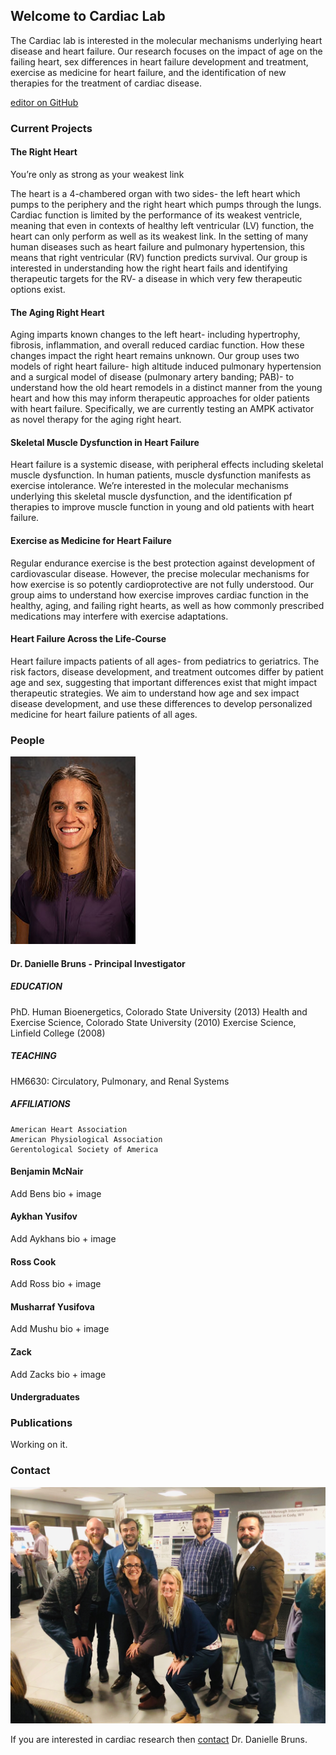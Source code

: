 ## Welcome to Cardiac Lab

The Cardiac lab is interested in the molecular mechanisms underlying heart disease and heart failure. Our research focuses on the impact of age on the failing heart, sex differences in heart failure development and treatment, exercise as medicine for heart failure, and the identification of new therapies for the treatment of cardiac disease. 

[editor on GitHub](https://github.com/AykhanYusifov/Cardiac-Lab/edit/master/README.md) 

### Current Projects

#### The Right Heart

You’re only as strong as your weakest link

The heart is a 4-chambered organ with two sides- the left heart which pumps to the periphery and the right heart which pumps through the lungs.  Cardiac function is limited by the performance of its weakest ventricle, meaning that even in contexts of healthy left ventricular (LV) function, the heart can only perform as well as its weakest link.  In the setting of many human diseases such as heart failure and pulmonary hypertension, this means that right ventricular (RV) function predicts survival.  Our group is interested in understanding how the right heart fails and identifying therapeutic targets for the RV- a disease in which very few therapeutic options exist.

#### The Aging Right Heart

Aging imparts known changes to the left heart- including hypertrophy, fibrosis, inflammation, and overall reduced cardiac function.  How these changes impact the right heart remains unknown.  Our group uses two models of right heart failure- high altitude induced pulmonary hypertension and a surgical model of disease (pulmonary artery banding; PAB)- to understand how the old heart remodels in a distinct manner from the young heart and how this may inform therapeutic approaches for older patients with heart failure.  Specifically, we are currently testing an AMPK activator as novel therapy for the aging right heart.

#### Skeletal Muscle Dysfunction in Heart Failure

Heart failure is a systemic disease, with peripheral effects including skeletal muscle dysfunction.  In human patients, muscle dysfunction manifests as exercise intolerance.  We’re interested in the molecular mechanisms underlying this skeletal muscle dysfunction, and the identification pf therapies to improve muscle function in young and old patients with heart failure.

#### Exercise as Medicine for Heart Failure

Regular endurance exercise is the best protection against development of cardiovascular disease.  However, the precise molecular mechanisms for how exercise is so potently cardioprotective are not fully understood.  Our group aims to understand how exercise improves cardiac function in the healthy, aging, and failing right hearts, as well as how commonly prescribed medications may interfere with exercise adaptations.

#### Heart Failure Across the Life-Course

Heart failure impacts patients of all ages- from pediatrics to geriatrics.  The risk factors, disease development, and treatment outcomes differ by patient age and sex, suggesting that important differences exist that might impact therapeutic strategies.  We aim to understand how age and sex impact disease development, and use these differences to develop personalized medicine for heart failure patients of all ages.

### People

![](Images/d_bruns_200x300.jpg)

#### Dr. Danielle Bruns - Principal Investigator

##### EDUCATION

PhD. Human Bioenergetics, Colorado State University (2013)
Health and Exercise Science, Colorado State University (2010)
Exercise Science, Linfield College (2008)

##### TEACHING
HM6630: Circulatory, Pulmonary, and Renal Systems

##### AFFILIATIONS

    American Heart Association
    American Physiological Association
    Gerentological Society of America

#### Benjamin McNair

Add Bens bio + image

#### Aykhan Yusifov

Add Aykhans bio + image

#### Ross Cook

Add Ross bio + image

#### Musharraf Yusifova

Add Mushu bio + image

#### Zack

Add Zacks bio + image

#### Undergraduates

### Publications

Working on it.

### Contact

![](Images/bruns-lab-2019.jpg)

If you are interested in cardiac research then [contact](dbruns1@uwyo.edu) Dr. Danielle Bruns.
